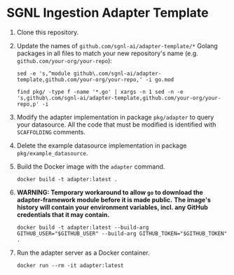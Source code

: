 # SGNL Ingestion Adapter Template

1. Clone this repository.
1. Update the names of `github.com/sgnl-ai/adapter-template/*` Golang packages in all files to match your new repository's name (e.g. `github.com/your-org/your-repo`):

   ```
   sed -e 's,^module github\.com/sgnl-ai/adapter-template,github.com/your-org/your-repo,' -i go.mod
   ```

   ```
   find pkg/ -type f -name '*.go' | xargs -n 1 sed -n -e 's,github\.com/sgnl-ai/adapter-template,github.com/your-org/your-repo,p' -i
   ```

1. Modify the adapter implementation in package `pkg/adapter` to query your datasource. All the code that must be modified is identified with `SCAFFOLDING` comments.
1. Delete the example datasource implementation in package `pkg/example_datasource`.
1. Build the Docker image with the `adapter` command.
   ```
   docker build -t adapter:latest .
   ```
1. **WARNING: Temporary workaround to allow `go` to download the adapter-framework module before it is made public.**
   **The image's history will contain your environment variables, incl. any GitHub credentials that it may contain.**
   ```
   docker build -t adapter:latest --build-arg GITHUB_USER="$GITHUB_USER" --build-arg GITHUB_TOKEN="$GITHUB_TOKEN" .
   ```
1. Run the adapter server as a Docker container.
   ```
   docker run --rm -it adapter:latest
   ```
